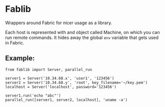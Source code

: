 # Fablib

Wrappers around Fabric for nicer usage as a library.

Each host is represented with and object called Machine, on which you can run
remote commands. It hides away the global `env` variable that gets used in
Fabric.

## Example:

    from fablib import Server, parallel_run

    server1 = Server('10.34.68.x', 'user1', '123456')
    server2 = Server('10.34.68.y', 'root', key_filename='~/key.pem')
    localhost = Server('localhost', password='123456')

    server1.run('echo "abc"')
    parallel_run([server1, server2, localhost], 'uname -a')
